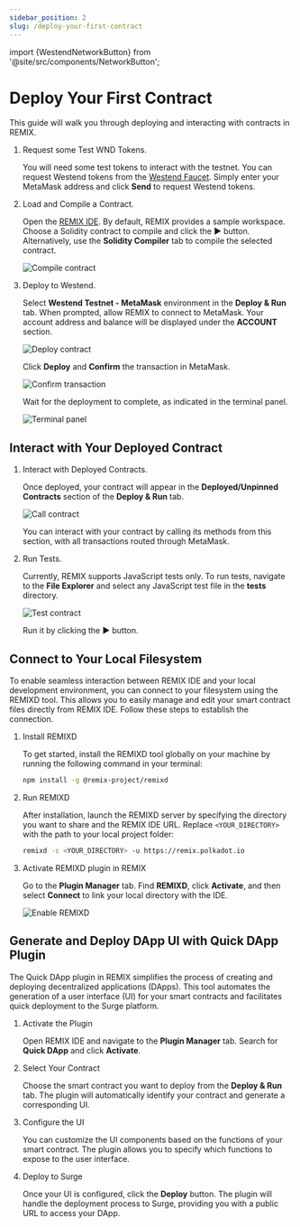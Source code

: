 ```yaml
---
sidebar_position: 2
slug: /deploy-your-first-contract
---
```


import {WestendNetworkButton} from '@site/src/components/NetworkButton';

# Deploy Your First Contract

This guide will walk you through deploying and interacting with contracts in REMIX.

1. Request some Test WND Tokens.

   You will need some test tokens to interact with the testnet.
   You can request Westend tokens from the [Westend Faucet](https://faucet.polkadot.io/westend?parachain=1000).
   Simply enter your MetaMask address and click **Send** to request Westend tokens.

1. Load and Compile a Contract.

   Open the [REMIX IDE](https://remix.polkadot.io).
   By default, REMIX provides a sample workspace. Choose a Solidity contract to compile and click the **▶️** button.
   Alternatively, use the **Solidity Compiler** tab to compile the selected contract.

   ![Compile contract](../../static/img/dapp_compile.jpeg)

1. Deploy to Westend.

   Select **Westend Testnet - MetaMask** environment in the **Deploy & Run** tab.
   When prompted, allow REMIX to connect to MetaMask. Your account address and balance will be displayed under the **ACCOUNT** section.

   ![Deploy contract](../../static/img/dapp_deploy.jpeg)

   Click **Deploy** and **Confirm** the transaction in MetaMask.

   ![Confirm transaction](../../static/img/dapp_metamask_deploy.jpeg)

   Wait for the deployment to complete, as indicated in the terminal panel.

   ![Terminal panel](../../static/img/dapp_terminal.png)

## Interact with Your Deployed Contract

1. Interact with Deployed Contracts.

   Once deployed, your contract will appear in the **Deployed/Unpinned Contracts** section of the **Deploy & Run** tab.

   ![Call contract](../../static/img/dapp_call.jpeg)

   You can interact with your contract by calling its methods from this section, with all transactions routed through MetaMask.

2. Run Tests.

   Currently, REMIX supports JavaScript tests only.
   To run tests, navigate to the **File Explorer** and select any JavaScript test file in the **tests** directory.

   ![Test contract](../../static/img/dapp_test.jpeg)

   Run it by clicking the **▶️** button.

## Connect to Your Local Filesystem

To enable seamless interaction between REMIX IDE and your local development environment, you can connect to your filesystem using the REMIXD tool. This allows you to easily manage and edit your smart contract files directly from REMIX IDE. Follow these steps to establish the connection.

1. Install REMIXD

   To get started, install the REMIXD tool globally on your machine by running the following command in your terminal:

   ```bash
   npm install -g @remix-project/remixd
   ```

2. Run REMIXD

   After installation, launch the REMIXD server by specifying the directory you want to share and the REMIX IDE URL. Replace `<YOUR_DIRECTORY>` with the path to your local project folder:

   ```bash
   remixd -s <YOUR_DIRECTORY> -u https://remix.polkadot.io
   ```

3. Activate REMIXD plugin in REMIX

   Go to the **Plugin Manager** tab. Find **REMIXD**, click **Activate**, and then select **Connect** to link your local directory with the IDE.

   ![Enable REMIXD](../../static/img/dapp_remixd.jpeg)

## Generate and Deploy DApp UI with Quick DApp Plugin

The Quick DApp plugin in REMIX simplifies the process of creating and deploying decentralized applications (DApps). This tool automates the generation of a user interface (UI) for your smart contracts and facilitates quick deployment to the Surge platform.

1. Activate the Plugin

   Open REMIX IDE and navigate to the **Plugin Manager** tab. Search for **Quick DApp** and click **Activate**.

2. Select Your Contract

   Choose the smart contract you want to deploy from the **Deploy & Run** tab. The plugin will automatically identify your contract and generate a corresponding UI.

3. Configure the UI

   You can customize the UI components based on the functions of your smart contract. The plugin allows you to specify which functions to expose to the user interface.

4. Deploy to Surge

   Once your UI is configured, click the **Deploy** button. The plugin will handle the deployment process to Surge, providing you with a public URL to access your DApp.
